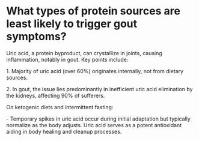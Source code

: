 # What types of protein sources are least likely to trigger gout symptoms?

Uric acid, a protein byproduct, can crystallize in joints, causing inflammation, notably in gout. Key points include:

1\. Majority of uric acid (over 60%) originates internally, not from dietary sources.

2\. In gout, the issue lies predominantly in inefficient uric acid elimination by the kidneys, affecting 90% of sufferers.

On ketogenic diets and intermittent fasting:

\- Temporary spikes in uric acid occur during initial adaptation but typically normalize as the body adjusts. Uric acid serves as a potent antioxidant aiding in body healing and cleanup processes.